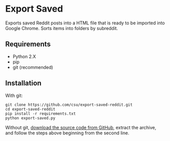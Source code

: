 # Export Saved
Exports saved Reddit posts into a HTML file that is ready to be imported into Google Chrome. Sorts items into folders by subreddit.

## Requirements
* Python 2.X
* pip
* git (recommended)

## Installation
With git:

    git clone https://github.com/csu/export-saved-reddit.git
    cd export-saved-reddit
    pip install -r requirements.txt
    python export-saved.py

Without git, [download the source code from GitHub](https://github.com/csu/export-saved-reddit/archive/master.zip), extract the archive, and follow the steps above beginning from the second line.